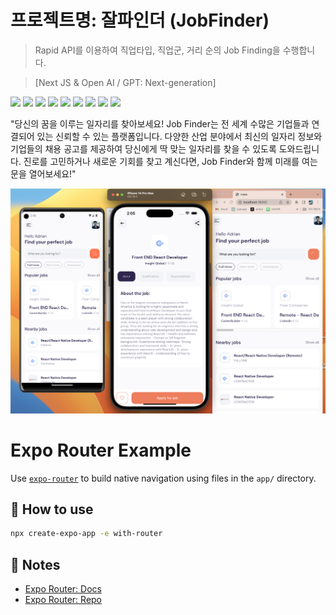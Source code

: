 
# 프로젝트명: 잘파인더 (JobFinder)
> Rapid API를 이용하여 직업타입, 직업군, 거리 순의 Job Finding을 수행합니다.

> [Next JS & Open AI / GPT: Next-generation]   

<img src="https://img.shields.io/badge/React Native-61DAFB?style=flat-square&logo=React&logoColor=black"/>
<img src="https://img.shields.io/badge/Expo-000000?style=flat-square&logo=Expo&logoColor=white"/>
<img src="https://img.shields.io/badge/React-61DAFB?style=for-the-badge&logo=React&logoColor=black">
<img src="https://img.shields.io/badge/Typescript-3178C6?style=flat-square&logo=Typescript&logoColor=white"/>
<img src="https://img.shields.io/badge/Tailwind CSS-06B6D4?style=flat-square&logo=Tailwind CSS&logoColor=white"/>
<img src="https://img.shields.io/badge/Redux-764ABC?style=for-the-badge&logo=Redux&logoColor=purple">
<img src="https://img.shields.io/badge/mongoDB-47A248?style=for-the-badge&logo=MongoDB&logoColor=white">
<img src="https://img.shields.io/badge/fontawesome-339AF0?style=for-the-badge&logo=fontawesome&logoColor=white">
<img src="https://img.shields.io/badge/Css-1572B6?style=for-the-badge&logo=Css&logoColor=white">


"당신의 꿈을 이루는 일자리를 찾아보세요! Job Finder는 전 세계 수많은 기업들과 연결되어 있는 신뢰할 수 있는 플랫폼입니다. 다양한 산업 분야에서 최신의 일자리 정보와 기업들의 채용 공고를 제공하여 당신에게 딱 맞는 일자리를 찾을 수 있도록 도와드립니다. 진로를 고민하거나 새로운 기회를 찾고 계신다면, Job Finder와 함께 미래를 여는 문을 열어보세요!"


![](./FindJobs.png)




# Expo Router Example

Use [`expo-router`](https://expo.github.io/router) to build native navigation using files in the `app/` directory.

## 🚀 How to use

```sh
npx create-expo-app -e with-router
```

## 📝 Notes

- [Expo Router: Docs](https://expo.github.io/router)
- [Expo Router: Repo](https://github.com/expo/router)
